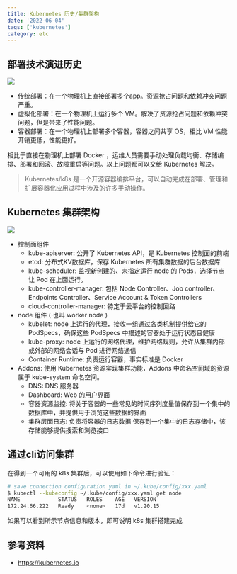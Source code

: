 ```yaml
---
title: Kubernetes 历史/集群架构
date: '2022-06-04'
tags: ['kubernetes']
category: etc
---
```


## 部署技术演进历史

![](https://d33wubrfki0l68.cloudfront.net/26a177ede4d7b032362289c6fccd448fc4a91174/eb693/images/docs/container_evolution.svg)

- 传统部署：在一个物理机上直接部署多个app。资源抢占问题和依赖冲突问题严重。
- 虚拟化部署：在一个物理机上运行多个 VM。解决了资源抢占问题和依赖冲突问题，但是带来了性能问题。
- 容器部署：在一个物理机上部署多个容器，容器之间共享 OS，相比 VM 性能开销更低，性能更好。

相比于直接在物理机上部署 Docker ，运维人员需要手动处理负载均衡、存储编排、部署和回滚、故障重启等问题。以上问题都可以交给 Kubernetes 解决。

> Kubernetes/k8s 是一个开源容器编排平台，可以自动完成在部署、管理和扩展容器化应用过程中涉及的许多手动操作。

## Kubernetes 集群架构

![](https://d33wubrfki0l68.cloudfront.net/2475489eaf20163ec0f54ddc1d92aa8d4c87c96b/e7c81/images/docs/components-of-kubernetes.svg)

- 控制面组件
    - kube-apiserver: 公开了 Kubernetes API，是 Kubernetes 控制面的前端
    - etcd: 分布式KV数据库，保存 Kubernetes 所有集群数据的后台数据库
    - kube-scheduler: 监视新创建的、未指定运行 node 的 Pods，选择节点让 Pod 在上面运行。
    - kube-controller-manager: 包括 Node Controller、Job controller、Endpoints Controller、Service Account & Token Controllers
    - cloud-controller-manager: 特定于云平台的控制回路
- node 组件 ( 也叫 worker node )
    - kubelet: node 上运行的代理，接收一组通过各类机制提供给它的 PodSpecs，确保这些 PodSpecs 中描述的容器处于运行状态且健康
    - kube-proxy: node 上运行的网络代理，维护网络规则，允许从集群内部或外部的网络会话与 Pod 进行网络通信
    - Container Runtime: 负责运行容器，事实标准是 Docker
- Addons: 使用 Kubernetes 资源实现集群功能，Addons 中命名空间域的资源属于 kube-system 命名空间。
    - DNS: DNS 服务器
    - Dashboard: Web 的用户界面
    - 容器资源监控: 将关于容器的一些常见的时间序列度量值保存到一个集中的数据库中，并提供用于浏览这些数据的界面
    - 集群层面日志: 负责将容器的日志数据 保存到一个集中的日志存储中，该存储能够提供搜索和浏览接口


## 通过cli访问集群

在得到一个可用的 k8s 集群后，可以使用如下命令进行验证：

```bash
# save connection configuration yaml in ~/.kube/config/xxx.yaml
$ kubectl --kubeconfig ~/.kube/config/xxx.yaml get node
NAME            STATUS   ROLES    AGE   VERSION
172.24.66.222   Ready    <none>   17d   v1.20.15
```

如果可以看到所示节点信息和版本，即可说明 k8s 集群搭建完成

## 参考资料 

- https://kubernetes.io